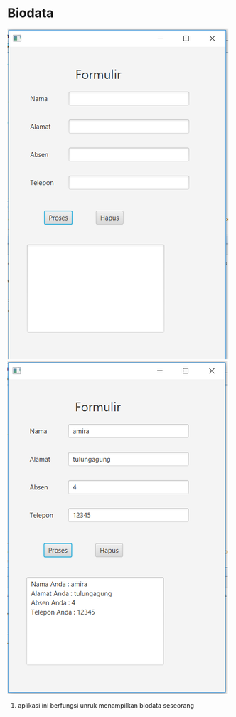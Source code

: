 # Biodata
![alt Text](Biodata.PNG)
![alt Text](biodata1.PNG)
1. aplikasi ini berfungsi unruk menampilkan biodata seseorang
